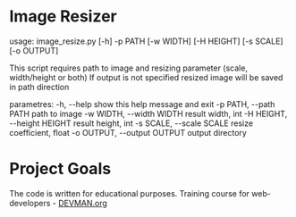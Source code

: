 # Image Resizer

usage: image_resize.py [-h] -p PATH [-w WIDTH] [-H HEIGHT] [-s SCALE]
                       [-o OUTPUT]

This script requires path to image and resizing parameter (scale, width/height or both)
If output is not specified resized image will be saved in path direction

parametres:
  -h, --help            show this help message and exit
  -p PATH, --path PATH  path to image
  -w WIDTH, --width WIDTH
                        result width, int
  -H HEIGHT, --height HEIGHT
                        result height, int
  -s SCALE, --scale SCALE
                        resize coefficient, float
  -o OUTPUT, --output OUTPUT
                        output directory


# Project Goals

The code is written for educational purposes. Training course for web-developers - [DEVMAN.org](https://devman.org)
